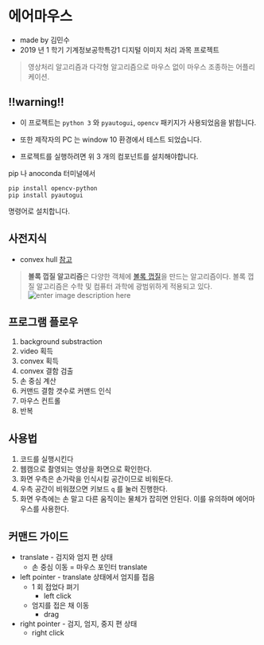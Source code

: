 # 에어마우스
* made by 김민수
* 2019 년 1 학기 기계정보공학특강1 디지털 이미지 처리 과목 프로젝트
>영상처리 알고리즘과 다각형 알고리즘으로 마우스 없이 마우스 조종하는 어플리케이션.

##  !!warning!!

* 이 프로젝트는 `python 3` 와 `pyautogui`, `opencv` 패키지가 사용되었음을 밝힙니다.
* 또한 제작자의 PC 는 window 10 환경에서 테스트 되었습니다. 

* 프로젝트를 실행하려면 위 3 개의 컴포넌트를 설치해야합니다.

pip 나 anoconda 터미널에서

    pip install opencv-python
    pip install pyautogui

명령어로 설치합니다.

## 사전지식
* convex hull [참고](https://ko.wikipedia.org/wiki/%EB%B3%BC%EB%A1%9D_%EA%BB%8D%EC%A7%88_%EC%95%8C%EA%B3%A0%EB%A6%AC%EC%A6%98)
> **볼록 껍질 알고리즘**은 다양한 객체에  [볼록 껍질](https://ko.wikipedia.org/wiki/%EB%B3%BC%EB%A1%9D_%ED%8F%90%ED%8F%AC "볼록 폐포")을 만드는 알고리즘이다. 볼록 껍질 알고리즘은 수학 및 컴퓨터 과학에 광범위하게 적용되고 있다.![enter image description here](https://www.google.com/url?sa=i&source=images&cd=&ved=2ahUKEwiGisi-z-7iAhWEf7wKHRhLCioQjRx6BAgBEAU&url=https://medium.com/@harshitsikchi/convex-hulls-explained-baab662c4e94&psig=AOvVaw3GhnmwtOXgSDk-hni7x0sM&ust=1560795769850166)

## 프로그램 플로우
1. background substraction
2. video 획득
3. convex 획득
4. convex 결함 검출
5. 손 중심 계산
6. 커맨드 결함 갯수로 커맨드 인식
7. 마우스 컨트롤
8. 반복

## 사용법
1. 코드를 실행시킨다
2. 웹캠으로 촬영되는 영상을 화면으로 확인한다.
3. 화면 우측은 손가락을 인식시킬 공간이므로 비워둔다.
4. 우측 공간이 비워졌으면 키보드 `q` 를 눌러 진행한다.
5. 화면 우측에는 손 말고 다른 움직이는 물체가 잡히면 안된다. 이를 유의하며 에어마우스를 사용한다.

## 커맨드 가이드
* translate - 검지와 엄지 편 상태
	* 손 중심 이동 = 마우스 포인터 translate
* left pointer - translate 상태에서 엄지를 접음
	* 1 회 접었다 펴기
		* left click
	* 엄지를 접은 채 이동
		* drag
* right pointer - 검지, 엄지, 중지 편 상태
	* right click
